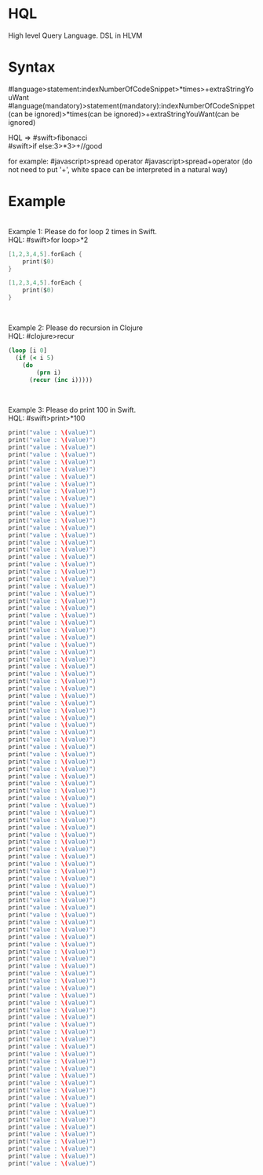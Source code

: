 # HQL
High level Query Language. DSL in HLVM

# Syntax

#language>statement:indexNumberOfCodeSnippet>*times>+extraStringYouWant
#language(mandatory)>statement(mandatory):indexNumberOfCodeSnippet(can be ignored)>*times(can be ignored)>+extraStringYouWant(can be ignored)

HQL => 
#swift>fibonacci
<br>
#swift>if else:3>*3>+//good

for example: 
#javascript>spread operator 
#javascript>spread+operator (do not need to put '+', white space can be interpreted in a natural way)

# Example
<br>
Example 1: Please do for loop 2 times in Swift.
<br>HQL: #swift>for loop>*2
<br>
    
```swift
[1,2,3,4,5].forEach {
    print($0)
}

[1,2,3,4,5].forEach {
    print($0)
}
```
<br>

Example 2: Please do recursion in Clojure
<br>HQL: #clojure>recur
<br>

```clojure
(loop [i 0]
  (if (< i 5)
    (do 
   		(prn i)
      (recur (inc i)))))
```
<br>

Example 3: Please do print 100 in Swift.
<br>HQL: #swift>print>*100
<br>

```swift
print("value : \(value)")
print("value : \(value)")
print("value : \(value)")
print("value : \(value)")
print("value : \(value)")
print("value : \(value)")
print("value : \(value)")
print("value : \(value)")
print("value : \(value)")
print("value : \(value)")
print("value : \(value)")
print("value : \(value)")
print("value : \(value)")
print("value : \(value)")
print("value : \(value)")
print("value : \(value)")
print("value : \(value)")
print("value : \(value)")
print("value : \(value)")
print("value : \(value)")
print("value : \(value)")
print("value : \(value)")
print("value : \(value)")
print("value : \(value)")
print("value : \(value)")
print("value : \(value)")
print("value : \(value)")
print("value : \(value)")
print("value : \(value)")
print("value : \(value)")
print("value : \(value)")
print("value : \(value)")
print("value : \(value)")
print("value : \(value)")
print("value : \(value)")
print("value : \(value)")
print("value : \(value)")
print("value : \(value)")
print("value : \(value)")
print("value : \(value)")
print("value : \(value)")
print("value : \(value)")
print("value : \(value)")
print("value : \(value)")
print("value : \(value)")
print("value : \(value)")
print("value : \(value)")
print("value : \(value)")
print("value : \(value)")
print("value : \(value)")
print("value : \(value)")
print("value : \(value)")
print("value : \(value)")
print("value : \(value)")
print("value : \(value)")
print("value : \(value)")
print("value : \(value)")
print("value : \(value)")
print("value : \(value)")
print("value : \(value)")
print("value : \(value)")
print("value : \(value)")
print("value : \(value)")
print("value : \(value)")
print("value : \(value)")
print("value : \(value)")
print("value : \(value)")
print("value : \(value)")
print("value : \(value)")
print("value : \(value)")
print("value : \(value)")
print("value : \(value)")
print("value : \(value)")
print("value : \(value)")
print("value : \(value)")
print("value : \(value)")
print("value : \(value)")
print("value : \(value)")
print("value : \(value)")
print("value : \(value)")
print("value : \(value)")
print("value : \(value)")
print("value : \(value)")
print("value : \(value)")
print("value : \(value)")
print("value : \(value)")
print("value : \(value)")
print("value : \(value)")
print("value : \(value)")
print("value : \(value)")
print("value : \(value)")
print("value : \(value)")
print("value : \(value)")
print("value : \(value)")
print("value : \(value)")
print("value : \(value)")
print("value : \(value)")
print("value : \(value)")
print("value : \(value)")
print("value : \(value)")
print("value : \(value)")
```
